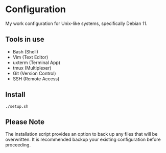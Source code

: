 # Configuration 
My work configuration for Unix-like systems, specifically Debian 11.

Tools in use
------------
  * Bash (Shell)    
  * Vim (Text Editor)    
  * uxterm (Terminal App)
  * tmux (Multiplexer)
  * Git (Version Control)    
  * SSH (Remote Access)

Install
-------
```
./setup.sh
```

Please Note
-----------
The installation script provides an option to back up any files that will be overwritten. It is recommended backup your existing configuration before proceeding.
